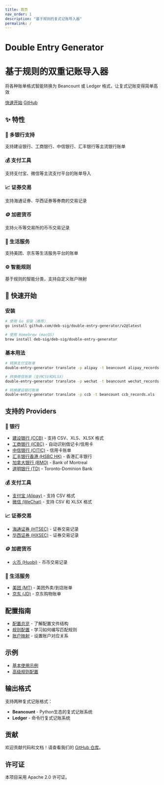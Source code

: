 ```yaml
---
title: 首页
nav_order: 1
description: "基于规则的复式记账导入器"
permalink: /
---
```


# Double Entry Generator

<div class="hero">
  <div class="hero-content">
    <h1 class="hero-title">基于规则的双重记账导入器</h1>
    <p class="hero-description">
      将各种账单格式智能转换为 Beancount 或 Ledger 格式，让复式记账变得简单高效
    </p>
    <div class="hero-actions">
      <a href="{{ '/getting-started/' | relative_url }}" class="btn btn-primary">快速开始</a>
      <a href="https://github.com/deb-sig/double-entry-generator" class="btn btn-secondary">GitHub</a>
    </div>
  </div>
</div>

## ✨ 特性

<div class="features">
  <div class="feature">
    <h3>🏦 多银行支持</h3>
    <p>支持建设银行、工商银行、中信银行、汇丰银行等主流银行账单</p>
  </div>
  <div class="feature">
    <h3>💰 支付工具</h3>
    <p>支持支付宝、微信等主流支付平台的账单导入</p>
  </div>
  <div class="feature">
    <h3>📈 证券交易</h3>
    <p>支持海通证券、华西证券等券商的交易记录</p>
  </div>
  <div class="feature">
    <h3>🪙 加密货币</h3>
    <p>支持火币等交易所的币币交易记录</p>
  </div>
  <div class="feature">
    <h3>🛒 生活服务</h3>
    <p>支持美团、京东等生活服务平台的账单</p>
  </div>
  <div class="feature">
    <h3>⚙️ 智能规则</h3>
    <p>基于规则的智能分类，支持自定义账户映射</p>
  </div>
</div>

## 🚀 快速开始

### 安装

```bash
# 使用 Go 安装（推荐）
go install github.com/deb-sig/double-entry-generator/v2@latest

# 使用 Homebrew (macOS)
brew install deb-sig/deb-sig/double-entry-generator
```

### 基本用法

```bash
# 转换支付宝账单
double-entry-generator translate -p alipay -t beancount alipay_records.csv

# 转换微信账单（支持CSV和XLSX）
double-entry-generator translate -p wechat -t beancount wechat_records.xlsx

# 转换建设银行账单
double-entry-generator translate -p ccb -t beancount ccb_records.xls
```

## 支持的 Providers

### 🏦 银行
- [建设银行 (CCB)](providers/banks/ccb.md) - 支持 CSV、XLS、XLSX 格式
- [工商银行 (ICBC)](providers/banks/icbc.md) - 自动识别借记卡/信用卡
- [中信银行 (CITIC)](providers/banks/citic.md) - 信用卡账单
- [汇丰银行香港 (HSBC HK)](providers/banks/hsbchk.md) - 香港汇丰银行
- [加拿大银行 (BMO)](providers/banks/bmo.md) - Bank of Montreal
- [道明银行 (TD)](providers/banks/td.md) - Toronto-Dominion Bank

### 💰 支付工具  
- [支付宝 (Alipay)](providers/payment/alipay.md) - 支持 CSV 格式
- [微信 (WeChat)](providers/payment/wechat.md) - 支持 CSV 和 XLSX 格式

### 📈 证券交易
- [海通证券 (HTSEC)](providers/securities/htsec.md) - 证券交易记录
- [华西证券 (HXSEC)](providers/securities/hxsec.md) - 证券交易记录

### 🪙 加密货币
- [火币 (Huobi)](providers/crypto/huobi.md) - 币币交易记录

### 🛒 生活服务
- [美团 (MT)](providers/food/mt.md) - 美团外卖/到店账单
- [京东 (JD)](providers/food/jd.md) - 京东购物账单

## 配置指南

- [配置总览](configuration/README.md) - 了解配置文件结构
- [规则配置](configuration/rules.md) - 学习如何编写匹配规则  
- [账户映射](configuration/accounts.md) - 设置账户对应关系

## 示例

- [基本使用示例](examples/basic-usage.md)
- [高级规则配置](examples/advanced-rules.md)

## 输出格式

支持两种复式记账格式：

- **Beancount** - Python生态的复式记账系统
- **Ledger** - 命令行复式记账系统

## 贡献

欢迎贡献代码和文档！请查看我们的 [GitHub 仓库](https://github.com/deb-sig/double-entry-generator)。

## 许可证

本项目采用 Apache 2.0 许可证。 